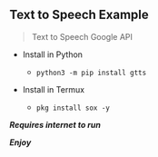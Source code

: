 ## Text to Speech Example

> Text to Speech Google API

- Install in Python
  - `python3 -m pip install gtts`

- Install in Termux
  - `pkg install sox -y`

***Requires internet to run***

___Enjoy___

